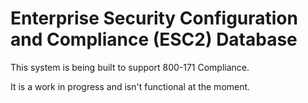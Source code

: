 # Enterprise Security Configuration and Compliance (ESC2) Database

This system is being built to support 800-171 Compliance.  

It is a work in progress and isn't functional at the moment.
